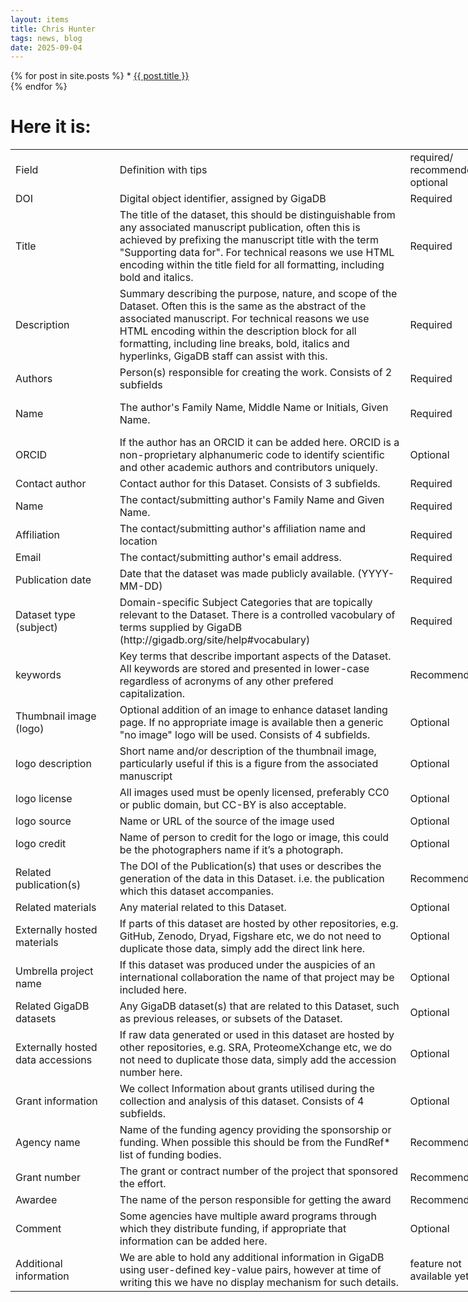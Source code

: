```yaml
---
layout: items
title: Chris Hunter
tags: news, blog
date: 2025-09-04
---
```



<ui>
  {% for post in site.posts %}
  * <a href="{{ site.url }}/{{ post.url }}">{{ post.title }}</a>
        <br>
  {% endfor %}
</ui>

# Here it is:


<div id="GigaDB-metadata-guide_31085" align="center" x:publishsource="Excel">

<table border="0" cellpadding="0" cellspacing="0" width="1082" style="border-collapse:
 collapse;table-layout:fixed;width:812pt"><colgroup><col class="xl7031085" width="173" style="mso-width-source:userset;mso-width-alt:
 6326;width:130pt"> <col class="xl6631085" width="519" style="mso-width-source:userset;mso-width-alt:
 18980;width:389pt"> <col class="xl6331085" width="102" style="mso-width-source:userset;mso-width-alt:
 3730;width:77pt"> <col class="xl6631085" width="288" style="mso-width-source:userset;mso-width-alt:
 10532;width:216pt"></colgroup>

<tbody>

<tr height="60" style="height:45.0pt">

<td height="60" class="xl6431085" width="173" style="height:45.0pt;width:130pt">Field</td>

<td class="xl6531085" width="519" style="border-left:none;width:389pt">Definition with tips</td>

<td class="xl6531085" width="102" style="border-left:none;width:77pt">required/ recommended/ optional</td>

<td class="xl6531085" width="288" style="border-left:none;width:216pt">example</td>

</tr>

<tr height="20" style="height:15.0pt">

<td height="20" class="xl7131085" style="height:15.0pt;border-top:none">DOI</td>

<td class="xl6731085" width="519" style="border-top:none;border-left:none;
  width:389pt">Digital object identifier, <font class="font531085">assigned by GigaDB</font></td>

<td class="xl6831085" style="border-top:none;border-left:none">Required</td>

<td class="xl7531085" width="288" style="border-top:none;border-left:none;
  width:216pt">10.5524/100473</td>

</tr>

<tr height="80" style="height:60.0pt">

<td height="80" class="xl7131085" style="height:60.0pt;border-top:none">Title</td>

<td class="xl6731085" width="519" style="border-top:none;border-left:none;
  width:389pt">The title of the dataset, this should be distinguishable from any associated manuscript publication, often this is achieved by prefixing the manuscript title with the term "Supporting data for". For technical reasons we use HTML encoding within the title field for all formatting, including bold and italics.</td>

<td class="xl6831085" style="border-top:none;border-left:none">Required</td>

<td class="xl6731085" width="288" style="border-top:none;border-left:none;
  width:216pt">Supporting data for "SVEngine: an efficient and versatile simulator of genome structural variations with features of cancer clonal evolution"</td>

</tr>

<tr height="80" style="height:60.0pt">

<td height="80" class="xl7131085" style="height:60.0pt;border-top:none">Description</td>

<td class="xl6731085" width="519" style="border-top:none;border-left:none;
  width:389pt">Summary describing the purpose, nature, and scope of the Dataset. Often this is the same as the abstract of the associated manuscript. For technical reasons we use HTML encoding within the description block for all formatting, including line breaks, bold, italics and hyperlinks, GigaDB staff can assist with this.</td>

<td class="xl6831085" style="border-top:none;border-left:none">Required</td>

<td class="xl6731085" width="288" style="border-top:none;border-left:none;
  width:216pt">This could be several paragraphs in length.<span style="mso-spacerun:yes"></span> Line returns are included in the description as HTML tags "<br>".</td>

</tr>

<tr height="20" style="height:15.0pt">

<td height="20" class="xl7131085" style="height:15.0pt;border-top:none">Authors</td>

<td class="xl6731085" width="519" style="border-top:none;border-left:none;
  width:389pt">Person(s) responsible for creating the work. Consists of 2 subfields</td>

<td class="xl6831085" style="border-top:none;border-left:none">Required</td>

<td class="xl6731085" width="288" style="border-top:none;border-left:none;
  width:216pt"> </td>

</tr>

<tr height="60" style="height:45.0pt">

<td height="60" class="xl7231085" style="height:45.0pt;border-top:none">Name</td>

<td class="xl6731085" width="519" style="border-top:none;border-left:none;
  width:389pt">The author's Family Name, Middle Name or Initials, Given Name.</td>

<td class="xl6831085" style="border-top:none;border-left:none">Required</td>

<td class="xl6731085" width="288" style="border-top:none;border-left:none;
  width:216pt">Xia, C, Li; Ai, Dongmei; Lee, Hojoon; Andor, Noemi;Li, Chao; Zhang, R, Nancy; Ji, P, Hanlee</td>

</tr>

<tr height="60" style="height:45.0pt">

<td height="60" class="xl7231085" style="height:45.0pt;border-top:none">ORCID</td>

<td class="xl6731085" width="519" style="border-top:none;border-left:none;
  width:389pt">If the author has an ORCID it can be added here. ORCID is a non-proprietary alphanumeric code to identify scientific and other academic authors and contributors uniquely.</td>

<td class="xl6831085" style="border-top:none;border-left:none">Optional</td>

<td class="xl6731085" width="288" style="border-top:none;border-left:none;
  width:216pt">0000-0001-2345-6789;</td>

</tr>

<tr height="20" style="height:15.0pt">

<td height="20" class="xl7131085" style="height:15.0pt;border-top:none">Contact author</td>

<td class="xl6731085" width="519" style="border-top:none;border-left:none;
  width:389pt">Contact author for this Dataset. Consists of 3 subfields.</td>

<td class="xl6831085" style="border-top:none;border-left:none">Required</td>

<td class="xl6731085" width="288" style="border-top:none;border-left:none;
  width:216pt"> </td>

</tr>

<tr height="20" style="height:15.0pt">

<td height="20" class="xl7231085" style="height:15.0pt;border-top:none">Name</td>

<td class="xl6731085" width="519" style="border-top:none;border-left:none;
  width:389pt">The contact/submitting author's Family Name and Given Name.</td>

<td class="xl6831085" style="border-top:none;border-left:none">Required</td>

<td class="xl6731085" width="288" style="border-top:none;border-left:none;
  width:216pt">Ji, Hanlee</td>

</tr>

<tr height="20" style="height:15.0pt">

<td height="20" class="xl7231085" style="height:15.0pt;border-top:none">Affiliation</td>

<td class="xl6731085" width="519" style="border-top:none;border-left:none;
  width:389pt">The contact/submitting author's affiliation name and location</td>

<td class="xl6831085" style="border-top:none;border-left:none">Required</td>

<td class="xl6731085" width="288" style="border-top:none;border-left:none;
  width:216pt">Stanford, USA</td>

</tr>

<tr height="20" style="height:15.0pt">

<td height="20" class="xl7231085" style="height:15.0pt;border-top:none">Email</td>

<td class="xl6731085" width="519" style="border-top:none;border-left:none;
  width:389pt">The contact/submitting author's email address.</td>

<td class="xl6831085" style="border-top:none;border-left:none">Required</td>

<td class="xl6731085" width="288" style="border-top:none;border-left:none;
  width:216pt">genomics_ji@***nford.edu</td>

</tr>

<tr height="20" style="height:15.0pt">

<td height="20" class="xl7131085" style="height:15.0pt;border-top:none">Publication date</td>

<td class="xl6731085" width="519" style="border-top:none;border-left:none;
  width:389pt">Date that the dataset was made publicly available. (YYYY-MM-DD)</td>

<td class="xl6831085" style="border-top:none;border-left:none">Required</td>

<td class="xl6931085" width="288" style="border-top:none;border-left:none;
  width:216pt">2018-06-21</td>

</tr>

<tr height="60" style="height:45.0pt">

<td height="60" class="xl7131085" style="height:45.0pt;border-top:none">Dataset type (subject)</td>

<td class="xl6731085" width="519" style="border-top:none;border-left:none;
  width:389pt">Domain-specific Subject Categories that are topically relevant to the Dataset. There is a controlled vacobulary of terms supplied by GigaDB (http://gigadb.org/site/help#vocabulary)</td>

<td class="xl6831085" style="border-top:none;border-left:none">Required</td>

<td class="xl6731085" width="288" style="border-top:none;border-left:none;
  width:216pt">Genomic; Software</td>

</tr>

<tr height="60" style="height:45.0pt">

<td height="60" class="xl7131085" style="height:45.0pt;border-top:none">keywords</td>

<td class="xl6731085" width="519" style="border-top:none;border-left:none;
  width:389pt">Key terms that describe important aspects of the Dataset. All keywords are stored and presented in lower-case regardless of acronyms of any other prefered capitalization.</td>

<td class="xl6831085" style="border-top:none;border-left:none">Recommended</td>

<td class="xl6731085" width="288" style="border-top:none;border-left:none;
  width:216pt">structural variation; next generation sequencing; sequence analysis</td>

</tr>

<tr height="60" style="height:45.0pt">

<td height="60" class="xl7131085" style="height:45.0pt;border-top:none">Thumbnail image (logo)</td>

<td class="xl6731085" width="519" style="border-top:none;border-left:none;
  width:389pt">Optional addition of an image to enhance dataset landing page. If no appropriate image is available then a generic "no image" logo will be used. Consists of 4 subfields.</td>

<td class="xl6831085" style="border-top:none;border-left:none">Optional</td>

<td class="xl6731085" width="288" style="border-top:none;border-left:none;
  width:216pt"> </td>

</tr>

<tr height="40" style="height:30.0pt">

<td height="40" class="xl7231085" style="height:30.0pt;border-top:none">logo description</td>

<td class="xl6731085" width="519" style="border-top:none;border-left:none;
  width:389pt">Short name and/or description of the thumbnail image, particularly useful if this is a figure from the associated manuscript</td>

<td class="xl6831085" style="border-top:none;border-left:none">Optional</td>

<td class="xl6731085" width="288" style="border-top:none;border-left:none;
  width:216pt">Fig1: Inputs, outputs, and execution components of SVEngine.</td>

</tr>

<tr height="40" style="height:30.0pt">

<td height="40" class="xl7231085" style="height:30.0pt;border-top:none">logo license</td>

<td class="xl6731085" width="519" style="border-top:none;border-left:none;
  width:389pt">All images used must be openly licensed, preferably CC0 or public domain, but CC-BY is also acceptable.</td>

<td class="xl6831085" style="border-top:none;border-left:none">Optional</td>

<td class="xl6731085" width="288" style="border-top:none;border-left:none;
  width:216pt">CC0</td>

</tr>

<tr height="20" style="height:15.0pt">

<td height="20" class="xl7231085" style="height:15.0pt;border-top:none">logo source</td>

<td class="xl6731085" width="519" style="border-top:none;border-left:none;
  width:389pt">Name or URL of the source of the image used</td>

<td class="xl6831085" style="border-top:none;border-left:none">Optional</td>

<td class="xl6731085" width="288" style="border-top:none;border-left:none;
  width:216pt">Xia et al. 2018</td>

</tr>

<tr height="40" style="height:30.0pt">

<td height="40" class="xl7231085" style="height:30.0pt;border-top:none">logo credit</td>

<td class="xl6731085" width="519" style="border-top:none;border-left:none;
  width:389pt">Name of person to credit for the logo or image, this could be the photographers name if it’s a photograph.</td>

<td class="xl6831085" style="border-top:none;border-left:none">Optional</td>

<td class="xl6731085" width="288" style="border-top:none;border-left:none;
  width:216pt">Xia et al. 2018</td>

</tr>

<tr height="40" style="height:30.0pt">

<td height="40" class="xl7131085" style="height:30.0pt;border-top:none">Related publication(s)</td>

<td class="xl6731085" width="519" style="border-top:none;border-left:none;
  width:389pt">The DOI of the Publication(s) that uses or describes the generation of the data in this Dataset. i.e. the publication which this dataset accompanies.</td>

<td class="xl6831085" style="border-top:none;border-left:none">Recommended</td>

<td class="xl6731085" width="288" style="border-top:none;border-left:none;
  width:216pt">doi:10.1093/gigascience/giy081</td>

</tr>

<tr height="20" style="height:15.0pt">

<td height="20" class="xl7131085" style="height:15.0pt;border-top:none">Related materials</td>

<td class="xl6731085" width="519" style="border-top:none;border-left:none;
  width:389pt">Any material related to this Dataset.</td>

<td class="xl6831085" style="border-top:none;border-left:none">Optional</td>

<td class="xl6731085" width="288" style="border-top:none;border-left:none;
  width:216pt">https://bitbucket.org/charade/svengine</td>

</tr>

<tr height="60" style="height:45.0pt">

<td height="60" class="xl7131085" style="height:45.0pt;border-top:none">Externally hosted materials</td>

<td class="xl6731085" width="519" style="border-top:none;border-left:none;
  width:389pt">If parts of this dataset are hosted by other repositories, e.g. GitHub, Zenodo, Dryad, Figshare etc, we do not need to duplicate those data, simply add the direct link here.</td>

<td class="xl6831085" style="border-top:none;border-left:none">Optional</td>

<td class="xl6731085" width="288" style="border-top:none;border-left:none;
  width:216pt">https://github.com/gigascience/gigadb-website</td>

</tr>

<tr height="40" style="height:30.0pt">

<td height="40" class="xl7131085" style="height:30.0pt;border-top:none">Umbrella project name</td>

<td class="xl6731085" width="519" style="border-top:none;border-left:none;
  width:389pt">If this dataset was produced under the auspicies of an international collaboration the name of that project may be included here.</td>

<td class="xl6831085" style="border-top:none;border-left:none">Optional</td>

<td class="xl6731085" width="288" style="border-top:none;border-left:none;
  width:216pt">1000 Genomes</td>

</tr>

<tr height="40" style="height:30.0pt">

<td height="40" class="xl7131085" style="height:30.0pt;border-top:none">Related GigaDB datasets</td>

<td class="xl6731085" width="519" style="border-top:none;border-left:none;
  width:389pt">Any GigaDB dataset(s) that are related to this Dataset, such as previous releases, or subsets of the Dataset.</td>

<td class="xl6831085" style="border-top:none;border-left:none">Optional</td>

<td class="xl6731085" width="288" style="border-top:none;border-left:none;
  width:216pt">IsNewVersionOf:100123</td>

</tr>

<tr height="60" style="height:45.0pt">

<td height="60" class="xl7431085" width="173" style="height:45.0pt;border-top:none;
  width:130pt">Externally hosted data accessions</td>

<td class="xl6731085" width="519" style="border-top:none;border-left:none;
  width:389pt">If raw data generated or used in this dataset are hosted by other repositories, e.g. SRA, ProteomeXchange etc, we do not need to duplicate those data, simply add the accession number here.</td>

<td class="xl6831085" style="border-top:none;border-left:none">Optional</td>

<td class="xl6731085" width="288" style="border-top:none;border-left:none;
  width:216pt">BioProject:PRJNA012345</td>

</tr>

<tr height="40" style="height:30.0pt">

<td height="40" class="xl7131085" style="height:30.0pt;border-top:none">Grant information</td>

<td class="xl6731085" width="519" style="border-top:none;border-left:none;
  width:389pt">We collect Information about grants utilised during the collection and analysis of this dataset. Consists of 4 subfields.</td>

<td class="xl6831085" style="border-top:none;border-left:none">Optional</td>

<td class="xl6731085" width="288" style="border-top:none;border-left:none;
  width:216pt"> </td>

</tr>

<tr height="40" style="height:30.0pt">

<td height="40" class="xl7231085" style="height:30.0pt;border-top:none">Agency name</td>

<td class="xl6731085" width="519" style="border-top:none;border-left:none;
  width:389pt">Name of the funding agency providing the sponsorship or funding. When possible this should be from the FundRef* list of funding bodies.</td>

<td class="xl6831085" style="border-top:none;border-left:none">Recommended</td>

<td class="xl6731085" width="288" style="border-top:none;border-left:none;
  width:216pt">National Cancer Institute</td>

</tr>

<tr height="20" style="height:15.0pt">

<td height="20" class="xl7231085" style="height:15.0pt;border-top:none">Grant number</td>

<td class="xl6731085" width="519" style="border-top:none;border-left:none;
  width:389pt">The grant or contract number of the project that sponsored the effort.</td>

<td class="xl6831085" style="border-top:none;border-left:none">Recommended</td>

<td class="xl6731085" width="288" style="border-top:none;border-left:none;
  width:216pt">U01CA15192001</td>

</tr>

<tr height="20" style="height:15.0pt">

<td height="20" class="xl7231085" style="height:15.0pt;border-top:none">Awardee</td>

<td class="xl6731085" width="519" style="border-top:none;border-left:none;
  width:389pt">The name of the person responsible for getting the award</td>

<td class="xl6831085" style="border-top:none;border-left:none">Recommended</td>

<td class="xl6731085" width="288" style="border-top:none;border-left:none;
  width:216pt">N Andor</td>

</tr>

<tr height="40" style="height:30.0pt">

<td height="40" class="xl7231085" style="height:30.0pt;border-top:none">Comment</td>

<td class="xl6731085" width="519" style="border-top:none;border-left:none;
  width:389pt">Some agencies have multiple award programs through which they distribute funding, if appropriate that information can be added here.</td>

<td class="xl6831085" style="border-top:none;border-left:none">Optional</td>

<td class="xl6731085" width="288" style="border-top:none;border-left:none;
  width:216pt">Cancer Target Discovery and Development (CTDD) Consortium</td>

</tr>

<tr height="60" style="height:45.0pt">

<td height="60" class="xl7131085" style="height:45.0pt;border-top:none">Additional information</td>

<td class="xl6731085" width="519" style="border-top:none;border-left:none;
  width:389pt">We are able to hold any additional information in GigaDB using user-defined key-value pairs, however at time of writing this we have no display mechanism for such details.</td>

<td class="xl7331085" width="102" style="border-top:none;border-left:none;
  width:77pt">feature not available yet</td>

<td class="xl6731085" width="288" style="border-top:none;border-left:none;
  width:216pt"> </td>

</tr>

<tr height="0" style="display:none">

<td width="173" style="width:130pt"></td>

<td width="519" style="width:389pt"></td>

<td width="102" style="width:77pt"></td>

<td width="288" style="width:216pt"></td>

</tr>

</tbody>

</table>

</div>
